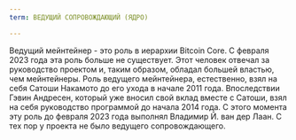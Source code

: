 ```yaml
---
term: ВЕДУЩИЙ СОПРОВОЖДАЮЩИЙ (ЯДРО)

---
```

Ведущий мейнтейнер - это роль в иерархии Bitcoin Core. С февраля 2023 года эта роль больше не существует. Этот человек отвечал за руководство проектом и, таким образом, обладал большей властью, чем мейнтейнеры. Роль ведущего мейнтейнера, естественно, взял на себя Сатоши Накамото до его ухода в начале 2011 года. Впоследствии Гэвин Андресен, который уже вносил свой вклад вместе с Сатоши, взял на себя руководство программой до начала 2014 года. С этого момента эту роль до февраля 2023 года выполнял Владимир Й. ван дер Лаан. С тех пор у проекта не было ведущего сопровождающего.